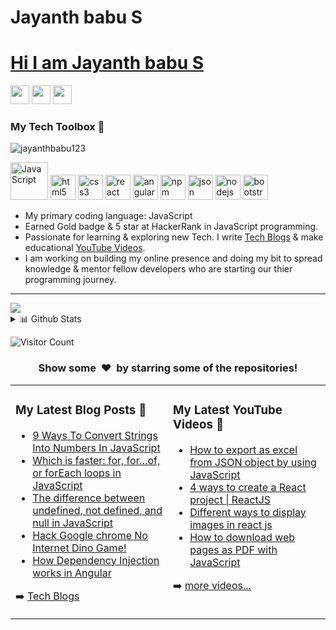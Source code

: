 # Jayanth babu S
# [Hi I am Jayanth babu S](https://www.linkedin.com/in/jayanth-babu-somineni-b484ab12a/)

[<img height="30" src = "https://img.shields.io/badge/Youtube-%23E4405F.svg?&style=for-the-badge&logo=Youtube&logoColor=white">][Youtube] 
[<img height="30" src="https://img.shields.io/badge/linkedin-blue.svg?&style=for-the-badge&logo=linkedin&logoColor=white" />][LinkedIn]
[<img height="30" src="https://img.shields.io/github/followers/jayanthbabu123?style=social" />][Github]

### My Tech Toolbox 🧰
<p align="left"> <img src="https://komarev.com/ghpvc/?username=jayanthbabu123" alt="jayanthbabu123" /> </p>
<p align="left">
<img src="https://img.icons8.com/color/48/000000/javascript.png" alt="JavaScript" height="60" /> <img src="https://upload.wikimedia.org/wikipedia/commons/thumb/6/61/HTML5_logo_and_wordmark.svg/512px-HTML5_logo_and_wordmark.svg.png" alt="html5" height="40"/>   <img src="https://upload.wikimedia.org/wikipedia/commons/thumb/d/d5/CSS3_logo_and_wordmark.svg/1200px-CSS3_logo_and_wordmark.svg.png" alt="css3" height="40"/>  <img src="https://img.icons8.com/cute-clipart/64/000000/react-native.png" alt="react" height="40" /> <img src="https://img.icons8.com/color/50/000000/angularjs.png"/ alt="angular" height="40"> <img src="https://img.icons8.com/color/48/000000/npm.png" alt="npm" height="40"> <img src="https://img.icons8.com/nolan/64/json.png" alt="json" height="40" /> <img src="https://img.icons8.com/color/48/000000/nodejs.png" alt="nodejs" height="40" />   <img src="https://img.icons8.com/color/48/000000/bootstrap.png" alt="bootstrap" height="40"/>
</p>

 
* My primary coding language: JavaScript
* Earned Gold badge & 5 star at HackerRank in JavaScript programming.
* Passionate for learning & exploring new Tech. I write [Tech Blogs](https://medium.com/@jsomineni) & make educational [YouTube Videos](https://www.youtube.com/channel/UCNVKOc0Ya-MVHElzxT7htxw).
* I am working on building my online presence and doing my bit to spread knowledge & mentor fellow developers who are starting our thier programming journey.
<!--* 🏠 Hogwarts House: Griffindor-->
<!--* If you play Call of Duty- add me: Blackhood@00-->
<!--* I am currently learning Docker-->
<!--* I’m currently working on my portfolio. -->
<!-- * Ask me about anything, I'll be happy to help.-->
<!-- -->
<!--* I'm looking to collaborate on Open source project for Hacktoberfest-->

---
<a>
  <img align="center" src="https://github-readme-stats.vercel.app/api/top-langs/?username=jayanthbabu123&theme=radical&hide=glsl,python" />
</a>
<table><tr><td valign="top" width="50%">

### My Latest Blog Posts 🌱
<!-- BLOG-POST-LIST:START -->
- [9 Ways To Convert Strings Into Numbers In JavaScript](https://javascript.plainenglish.io/9-ways-to-convert-strings-into-numbers-in-javascript-111d0431edb5)
- [Which is faster: for, for…of, or forEach loops in JavaScript](https://levelup.gitconnected.com/which-is-faster-for-for-of-foreach-loops-in-javascript-18dbd9ffbca9)
- [The difference between undefined, not defined, and null in JavaScript](https://levelup.gitconnected.com/difference-between-undefined-and-not-defined-and-null-in-javascript-adfe38b3d2d)
- [Hack Google chrome No Internet Dino Game!](https://ayushirawat.com/hack-google-chrome-no-internet-dino-game)
- [How Dependency Injection works in Angular](https://levelup.gitconnected.com/how-does-dependency-injection-work-in-angular-6f398963de4c)
<!-- BLOG-POST-LIST:END -->
➡️ [Tech Blogs](https://medium.com/@jsomineni)
</td>
<td valign="top" width="50%">

### My Latest YouTube Videos 🌱
<!-- YOUTUBE:START -->
- [How to export as excel from JSON object by using JavaScript  ](https://youtu.be/AaN9riXBMTw)
- [4 ways to create a React project | ReactJS](https://www.youtube.com/watch?v=goWJOZbqIbo)
- [Different ways to display images in react js ](https://www.youtube.com/watch?v=a6gsciTV0r0)
- [How to download web pages as PDF with JavaScript](https://www.youtube.com/watch?v=DcN-AL6lXaY)
<!-- YOUTUBE:END -->
➡️ [more videos...](https://www.youtube.com/channel/UCNVKOc0Ya-MVHElzxT7htxw)
</td>

 <details>
<summary>📊 Github Stats</summary>

<p align="center"> <img src="https://github-readme-stats.vercel.app/api?username=jayanthbabu123&show_icons=true&theme=gotham" alt="Ayushi Rawat | Stats" />

</details>


 ![Visitor Count](https://profile-counter.glitch.me/jayanthbabu123/count.svg)

[youtube]: https://www.youtube.com/channel/UCNVKOc0Ya-MVHElzxT7htxw
[linkedin]: https://www.linkedin.com/in/jayanth-babu-somineni-b484ab12a/
[Medium]: https://medium.com/@jsomineni
[Github]: https://github.com/jayanthbabu123
[Tech Blogs]: https://medium.com/@jsomineni

<h3 align="center">Show some &nbsp;❤️&nbsp; by starring some of the repositories!</h3>

